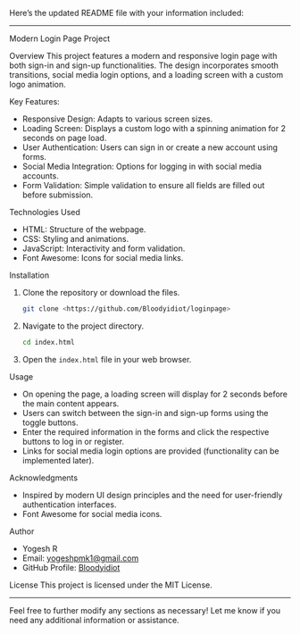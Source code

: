 Here’s the updated README file with your information included:

---

 Modern Login Page Project

 Overview
This project features a modern and responsive login page with both sign-in and sign-up functionalities. The design incorporates smooth transitions, social media login options, and a loading screen with a custom logo animation.

 Key Features:
- Responsive Design: Adapts to various screen sizes.
- Loading Screen: Displays a custom logo with a spinning animation for 2 seconds on page load.
- User Authentication: Users can sign in or create a new account using forms.
- Social Media Integration: Options for logging in with social media accounts.
- Form Validation: Simple validation to ensure all fields are filled out before submission.

 Technologies Used
- HTML: Structure of the webpage.
- CSS: Styling and animations.
- JavaScript: Interactivity and form validation.
- Font Awesome: Icons for social media links.

 Installation
1. Clone the repository or download the files.
   ```bash
   git clone <https://github.com/Bloodyidiot/loginpage>
   ```
2. Navigate to the project directory.
   ```bash
   cd index.html
   ```
2. Open the `index.html` file in your web browser.

 Usage
- On opening the page, a loading screen will display for 2 seconds before the main content appears.
- Users can switch between the sign-in and sign-up forms using the toggle buttons.
- Enter the required information in the forms and click the respective buttons to log in or register.
- Links for social media login options are provided (functionality can be implemented later).

 Acknowledgments
- Inspired by modern UI design principles and the need for user-friendly authentication interfaces.
- Font Awesome for social media icons.

 Author
- Yogesh R
- Email: yogeshpmk1@gmail.com
- GitHub Profile: [Bloodyidiot](http://github.com/Bloodyidiot)

 License
This project is licensed under the MIT License.

---

Feel free to further modify any sections as necessary! Let me know if you need any additional information or assistance.